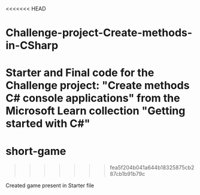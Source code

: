 <<<<<<< HEAD
# Challenge-project-Create-methods-in-CSharp

Starter and Final code for the Challenge project: "Create methods C# console applications" from the Microsoft Learn collection "Getting started with C#"
=======
# short-game
>>>>>>> fea5f204b041a644b18325875cb287cb1b91b79c

Created game present in Starter file
